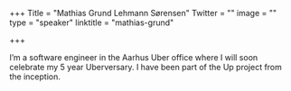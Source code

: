 +++
Title = "Mathias Grund Lehmann Sørensen"
Twitter = ""
image = ""
type = "speaker"
linktitle = "mathias-grund"

+++

I’m a software engineer in the Aarhus Uber office where I will soon celebrate my 5 year Uberversary. I have been part of the Up project from the inception.
